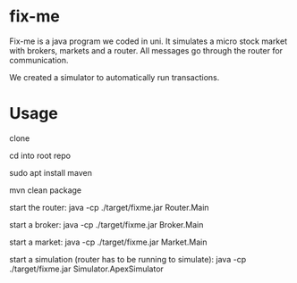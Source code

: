 # fix-me
Fix-me is a java program we coded in uni. It simulates a micro stock market with brokers, markets and a router. All messages go through the router for communication.

We created a simulator to automatically run transactions.

# Usage
clone

cd into root repo

sudo apt install maven

mvn clean package

start the router:
java -cp ./target/fixme.jar Router.Main

start a broker:
java -cp ./target/fixme.jar Broker.Main

start a market:
java -cp ./target/fixme.jar Market.Main

start a simulation (router has to be running to simulate):
java -cp ./target/fixme.jar Simulator.ApexSimulator
